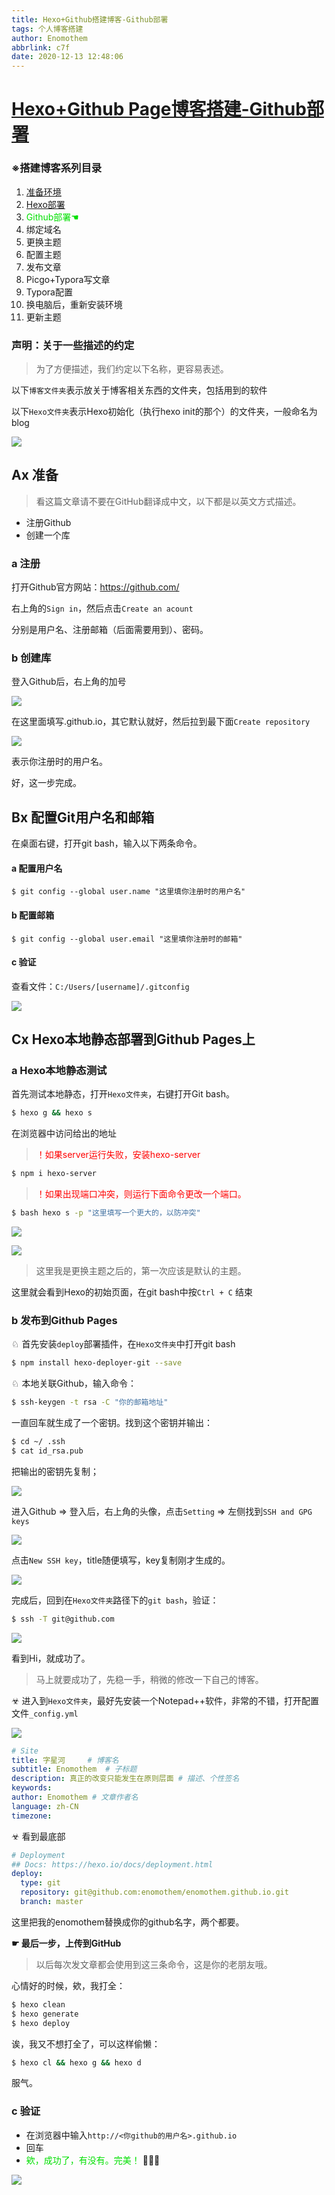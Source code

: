 ```yaml
---
title: Hexo+Github搭建博客-Github部署
tags: 个人博客搭建
author: Enomothem
abbrlink: c7f
date: 2020-12-13 12:48:06
---
```


# [Hexo+Github Page博客搭建-Github部署](https://enomothem.cn/posts/c7f.html)

### ※搭建博客系列目录

1. [准备环境](https://enomothem.cn/posts/1722.html)
2. [Hexo部署](https://enomothem.cn/posts/204c.html)
3. <font color='grenn'>Github部署☚</font>
4. 绑定域名 
5. 更换主题
6. 配置主题
7. 发布文章
8. Picgo+Typora写文章
9. Typora配置
10. 换电脑后，重新安装环境
11. 更新主题



### 声明：关于一些描述的约定

>  为了方便描述，我们约定以下名称，更容易表述。

以下```博客文件夹```表示放关于博客相关东西的文件夹，包括用到的软件

以下```Hexo文件夹```表示Hexo初始化（执行hexo init的那个）的文件夹，一般命名为blog



![](https://gitee.com/enomothem/myblogphoto/raw/master/img/image-20201213124132419.png)





## Ax 准备

> 看这篇文章请不要在GitHub翻译成中文，以下都是以英文方式描述。

- 注册Github
- 创建一个库

### a 注册

打开Github官方网站：https://github.com/

右上角的```Sign in```，然后点击```Create an acount```

分别是用户名、注册邮箱（后面需要用到）、密码。



### b 创建库

登入Github后，右上角的加号

![](https://gitee.com/enomothem/myblogphoto/raw/master/img/image-20201213005618942.png)

在这里面填写<yourname>.github.io，其它默认就好，然后拉到最下面```Create repository```

![](https://gitee.com/enomothem/myblogphoto/raw/master/img/image-20201213010151007.png)

<yourname>表示你注册时的用户名。

好，这一步完成。



## Bx 配置Git用户名和邮箱

在桌面右键，打开git bash，输入以下两条命令。

#### a 配置用户名

```$ git config --global user.name "这里填你注册时的用户名"```

#### b 配置邮箱

```$ git config --global user.email "这里填你注册时的邮箱"```

#### c 验证

查看文件：```C:/Users/[username]/.gitconfig```

![](https://gitee.com/enomothem/myblogphoto/raw/master/img/image-20201213011548694.png)



## Cx Hexo本地静态部署到Github Pages上

### a Hexo本地静态测试

首先测试本地静态，打开`Hexo文件夹`，右键打开Git bash。

``` bash
$ hexo g && hexo s
```

在浏览器中访问给出的地址

> <font color='red'>！如果server运行失败，安装hexo-server</font>

```bash
$ npm i hexo-server
```

> <font color='red'>！如果出现端口冲突，则运行下面命令更改一个端口。</font>

``` bash
$ bash hexo s -p "这里填写一个更大的，以防冲突"
```

![](https://gitee.com/enomothem/myblogphoto/raw/master/img/image-20201213124908587.png)

![](https://gitee.com/enomothem/myblogphoto/raw/master/img/image-20201213125224884.png)

> 这里我是更换主题之后的，第一次应该是默认的主题。

这里就会看到Hexo的初始页面，在git bash中按`Ctrl + C` 结束

### b 发布到Github Pages

♘ 首先安装`deploy`部署插件，在`Hexo文件夹`中打开git bash

```bash
$ npm install hexo-deployer-git --save
```

♘ 本地关联Github，输入命令：

```bash
$ ssh-keygen -t rsa -C "你的邮箱地址"
```

一直回车就生成了一个密钥。找到这个密钥并输出：

```bash
$ cd ~/ .ssh
$ cat id_rsa.pub
```

把输出的密钥先复制；

![](https://gitee.com/enomothem/myblogphoto/raw/master/img/image-20201213131618161.png)

进入Github => 登入后，右上角的头像，点击`Setting` => 左侧找到`SSH and GPG keys`

![](https://gitee.com/enomothem/myblogphoto/raw/master/img/image-20201213130711577.png)

点击`New SSH key`，title随便填写，key复制刚才生成的。

![](https://gitee.com/enomothem/myblogphoto/raw/master/img/image-20201213130905068.png)

完成后，回到在`Hexo文件夹`路径下的`git bash`，验证：

```bash
$ ssh -T git@github.com
```

![](https://gitee.com/enomothem/myblogphoto/raw/master/img/image-20201213131148711.png)

看到Hi，就成功了。

> 马上就要成功了，先稳一手，稍微的修改一下自己的博客。

☣ 进入到`Hexo文件夹`，最好先安装一个Notepad++软件，非常的不错，打开配置文件`_config.yml`

![](https://gitee.com/enomothem/myblogphoto/raw/master/img/image-20201213132452215.png)

``` yml
# Site
title: 字星河     # 博客名
subtitle: Enomothem  # 子标题
description: 真正的改变只能发生在原则层面 # 描述、个性签名
keywords: 
author: Enomothem # 文章作者名
language: zh-CN
timezone:
```

☣ 看到最底部

```yml
# Deployment
## Docs: https://hexo.io/docs/deployment.html
deploy:
  type: git
  repository: git@github.com:enomothem/enomothem.github.io.git
  branch: master
```

这里把我的enomothem替换成你的github名字，两个都要。

**☛ 最后一步，上传到GitHub**

> 以后每次发文章都会使用到这三条命令，这是你的老朋友哦。

心情好的时候，欸，我打全：

```bash
$ hexo clean
$ hexo generate
$ hexo deploy
```

诶，我又不想打全了，可以这样偷懒：

```bash
$ hexo cl && hexo g && hexo d
```

服气。

### c 验证

- 在浏览器中输入`http://<你github的用户名>.github.io`
- 回车
- <font color='grenn'>欸，成功了，有没有。完美！</font> 💖💖💖

![](https://gitee.com/enomothem/myblogphoto/raw/master/img/image-20201213134349915.png)
